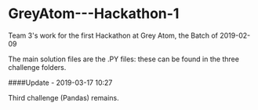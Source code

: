 # GreyAtom---Hackathon-1
Team 3's work for the first Hackathon at Grey Atom, the Batch of 2019-02-09

The main solution files are the .PY files: these can be found in the three challenge folders.

####Update - 2019-03-17 10:27

Third challenge (Pandas) remains.